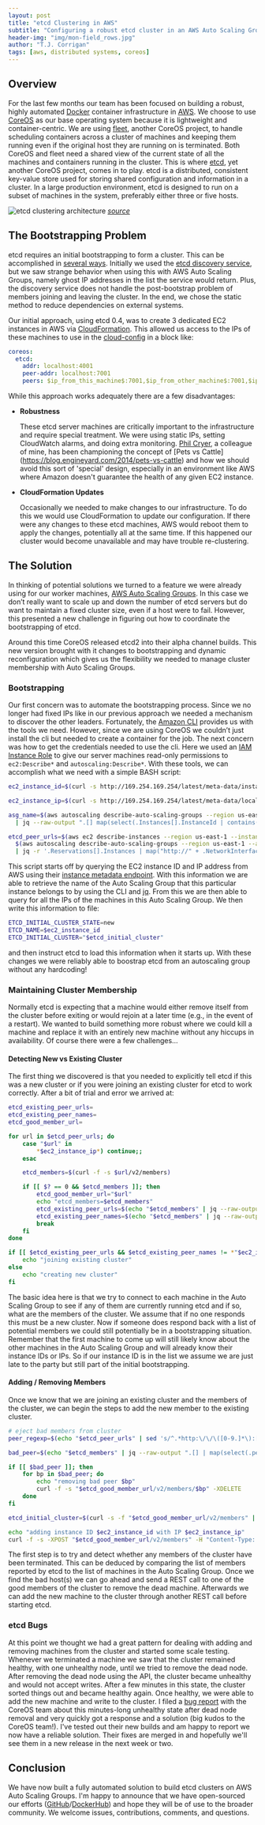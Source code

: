 ```yaml
---
layout: post
title: "etcd Clustering in AWS"
subtitle: "Configuring a robust etcd cluster in an AWS Auto Scaling Group"
header-img: "img/mon-field_rows.jpg"
author: "T.J. Corrigan"
tags: [aws, distributed systems, coreos]
---
```


## Overview

For the last few months our team has been focused on building a robust, highly automated [Docker](https://www.docker.com) container infrastructure in [AWS](http://aws.amazon.com). We choose to use [CoreOS](https://coreos.com) as our base operating system because it is lightweight and container-centric. We are using [fleet](https://github.com/coreos/fleet), another CoreOS project, to handle scheduling containers across a cluster of machines and keeping them running even if the original host they are running on is terminated. Both CoreOS and fleet need a shared view of the current state of all the machines and containers running in the cluster. This is where [etcd]( https://github.com/coreos/etcd), yet another CoreOS project, comes in to play. etcd is a distributed, consistent key-value store used for storing shared configuration and information in a cluster. In a large production environment, etcd is designed to run on a subset of machines in the system, preferably either three or five hosts.

![etcd clustering architecture](/img/etcd-cluster-architecture.png)
*[source](https://coreos.com/docs/cluster-management/setup/cluster-architectures/#production-cluster-with-central-services)*

## The Bootstrapping Problem

etcd requires an initial bootstrapping to form a cluster. This can be accomplished in [several ways](https://github.com/coreos/etcd/blob/master/Documentation/clustering.md). Initially we used the [etcd discovery service](https://discovery.etcd.io/), but we saw strange behavior when using this with AWS Auto Scaling Groups, namely ghost IP addresses in the list the service would return. Plus, the discovery service does not handle the post-bootstrap problem of members joining and leaving the cluster. In the end, we chose the static method to reduce dependencies on external systems.

Our initial approach, using etcd 0.4, was to create 3 dedicated EC2 instances in AWS via [CloudFormation](http://aws.amazon.com/cloudformation/). This allowed us access to the IPs of these machines to use in the [cloud-config](https://coreos.com/docs/cluster-management/setup/cloudinit-cloud-config/#coreos) in a block like:

``` yaml
coreos:
  etcd:
    addr: localhost:4001    
    peer-addr: localhost:7001
    peers: $ip_from_this_machine$:7001,$ip_from_other_machine$:7001,$ip_from_another_machine$:7001
```
While this approach works adequately there are a few disadvantages:

* **Robustness**

	These etcd server machines are critically important to the infrastructure and require special treatment. We were using static IPs, setting CloudWatch alarms, and doing extra monitoring. [Phil Cryer](https://twitter.com/fak3r), a colleague of mine, has been championing the concept of [Pets vs Cattle] (https://blog.engineyard.com/2014/pets-vs-cattle) and how we should avoid this sort of 'special' design, especially in an environment like AWS where Amazon doesn't guarantee the health of any given EC2 instance. 

* **CloudFormation Updates**

	Occasionally we needed to make changes to our infrastructure. To do this we would use CloudFormation to update our configuration. If there were any changes to these etcd machines, AWS would reboot them to apply the changes, potentially all at the same time. If this happened our cluster would become unavailable and may have trouble re-clustering.
  
## The Solution

In thinking of potential solutions we turned to a feature we were already using for our worker machines, [AWS Auto Scaling Groups](http://aws.amazon.com/autoscaling). In this case we don’t really want to scale up and down the number of etcd servers but do want to maintain a fixed cluster size, even if a host were to fail. However, this presented a new challenge in figuring out how to coordinate the bootstrapping of etcd. 

Around this time CoreOS released etcd2 into their alpha channel builds. This new version brought with it changes to bootstrapping and dynamic reconfiguration which gives us the flexibility we needed to manage cluster membership with Auto Scaling Groups.

### Bootstrapping

Our first concern was to automate the bootstrapping process. Since we no longer had fixed IPs like in our previous approach we needed a mechanism to discover the other leaders. 
Fortunately, the [Amazon CLI](http://aws.amazon.com/cli/) provides us with the tools we need. However, since we are using CoreOS we couldn’t just install the cli but needed to create a container for the job. The next concern was how to get the credentials needed to use the cli. Here we used an [IAM Instance Role](https://docs.aws.amazon.com/AWSEC2/latest/UserGuide/iam-roles-for-amazon-ec2.html?console_help=true) to give our server machines read-only permissions to `ec2:Describe*` and `autoscaling:Describe*`. With these tools, we can accomplish what we need with a simple BASH script:

```bash
ec2_instance_id=$(curl -s http://169.254.169.254/latest/meta-data/instance-id)

ec2_instance_ip=$(curl -s http://169.254.169.254/latest/meta-data/local-ipv4)

asg_name=$(aws autoscaling describe-auto-scaling-groups --region us-east-1 \
  | jq --raw-output ".[] map(select(.Instances[].InstanceId | contains(\"$ec2_instance_id\"))) | .[].AutoScalingGroupName")

etcd_peer_urls=$(aws ec2 describe-instances --region us-east-1 --instance-ids \
  $(aws autoscaling describe-auto-scaling-groups --region us-east-1 --auto-scaling-group-name $asg_name | jq .AutoScalingGroups[0].Instances[].InstanceId | xargs) \
  | jq -r '.Reservations[].Instances | map("http://" + .NetworkInterfaces[].PrivateIpAddress + ":2379")[]')
```

This script starts off by querying the EC2 instance ID and IP address from AWS using their [instance metadata endpoint](http://docs.aws.amazon.com/AWSEC2/latest/UserGuide/ec2-instance-metadata.html). With this information we are able to retrieve the name of the Auto Scaling Group that this particular instance belongs to by using the CLI and [jq](http://stedolan.github.io/jq/). From this we are then able to query for all the IPs of the machines in this Auto Scaling Group. We then write this information to file:

```bash
ETCD_INITIAL_CLUSTER_STATE=new
ETCD_NAME=$ec2_instance_id
ETCD_INITIAL_CLUSTER="$etcd_initial_cluster"
```

and then instruct etcd to load this information when it starts up. With these changes we were reliably able to boostrap etcd from an autoscaling group without any hardcoding!

### Maintaining Cluster Membership

Normally etcd is expecting that a machine would either remove itself from the cluster before exiting or would rejoin at a later time (e.g., in the event of a restart). We wanted to build something more robust where we could kill a machine and replace it with an entirely new machine without any hiccups in availability. Of course there were a few challenges&hellip;

#### Detecting New vs Existing Cluster

The first thing we discovered is that you needed to explicitly tell etcd if this was a new cluster or if you were joining an existing cluster for etcd to work correctly. After a bit of trial and error we arrived at:

```bash
etcd_existing_peer_urls=
etcd_existing_peer_names=
etcd_good_member_url=

for url in $etcd_peer_urls; do
    case "$url" in
        *$ec2_instance_ip*) continue;;
    esac

    etcd_members=$(curl -f -s $url/v2/members)

    if [[ $? == 0 && $etcd_members ]]; then
        etcd_good_member_url="$url"
        echo "etcd_members=$etcd_members"
        etcd_existing_peer_urls=$(echo "$etcd_members" | jq --raw-output .[][].peerURLs[0])
        etcd_existing_peer_names=$(echo "$etcd_members" | jq --raw-output .[][].name)
        break
    fi
done

if [[ $etcd_existing_peer_urls && $etcd_existing_peer_names != *"$ec2_instance_id"* ]]; then
    echo "joining existing cluster"
else
    echo "creating new cluster"
fi
```

The basic idea here is that we try to connect to each machine in the Auto Scaling Group to see if any of them are currently running etcd and if so, what are the members of the cluster. We assume that if no one responds this must be a new cluster. Now if someone does respond back with a list of potential members we could still potentially be in a bootstrapping situation. Remember that the first machine to come up will still likely know about the other machines in the Auto Scaling Group and will already know their instance IDs or IPs. So if our instance ID is in the list we assume we are just late to the party but still part of the initial bootstrapping. 

#### Adding / Removing Members

Once we know that we are joining an existing cluster and the members of the cluster, we can begin the steps to add the new member to the existing cluster.

```bash
# eject bad members from cluster
peer_regexp=$(echo "$etcd_peer_urls" | sed 's/^.*http:\/\/\([0-9.]*\):[0-9]*.*$/contains(\\"\1\\")/' | xargs | sed 's/  */ or /g')

bad_peer=$(echo "$etcd_members" | jq --raw-output ".[] | map(select(.peerURLs[] | $peer_regexp | not )) | .[].id")

if [[ $bad_peer ]]; then
    for bp in $bad_peer; do
        echo "removing bad peer $bp"
        curl -f -s "$etcd_good_member_url/v2/members/$bp" -XDELETE
    done
fi

etcd_initial_cluster=$(curl -s -f "$etcd_good_member_url/v2/members" | jq --raw-output '.[] | map(.name + "=" + .peerURLs[0]) | .[]' | xargs | sed 's/  */,/g')$(echo ",$ec2_instance_id=http://${ec2_instance_ip}:2380")

echo "adding instance ID $ec2_instance_id with IP $ec2_instance_ip"
curl -f -s -XPOST "$etcd_good_member_url/v2/members" -H "Content-Type: application/json" -d "{\"peerURLs\": [\"http://$ec2_instance_ip:2380\"], \"name\": \"$ec2_instance_id\"}"
```

The first step is to try and detect whether any members of the cluster have been terminated. This can be deduced by comparing the list of members reported by etcd to the list of machines in the Auto Scaling Group. Once we find the bad host(s) we can go ahead and send a REST call to one of the good members of the cluster to remove the dead machine. Afterwards we can add the new machine to the cluster through another REST call before starting etcd. 

### etcd Bugs

At this point we thought we had a great pattern for dealing with adding and removing machines from the cluster and started some scale testing. Whenever we terminated a machine we saw that the cluster remained healthy, with one unhealthy node, until we tried to remove the dead node. After removing the dead node using the API, the cluster became unhealthy and would not accept writes. After a few minutes in this state, the cluster sorted things out and became healthy again. Once healthy, we were able to add the new machine and write to the cluster. I filed a [bug report](https://github.com/coreos/etcd/issues/2888) with the CoreOS team about this minutes-long unhealthy state after dead node removal and very quickly got a response and a solution (big kudos to the CoreOS team!). I've tested out their new builds and am happy to report we now have a reliable solution. Their fixes are merged in and hopefully we'll see them in a new release in the next week or two.

## Conclusion

We have now built a fully automated solution to build etcd clusters on AWS Auto Scaling Groups. I'm happy to announce that we have open-sourced our efforts ([GitHub](https://github.com/MonsantoCo/etcd-aws-cluster/)/[DockerHub](https://registry.hub.docker.com/u/monsantoco/etcd-aws-cluster/)) and hope they will be of use to the broader community. We welcome issues, contributions, comments, and questions.
